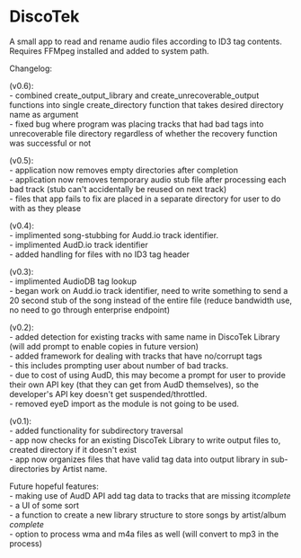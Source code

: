 # DiscoTek
A small app to read and rename audio files according to ID3 tag contents. 
Requires FFMpeg installed and added to system path.

Changelog:

(v0.6):\
    - combined create_output_library and create_unrecoverable_output functions into single create_directory function that takes desired directory name as argument\
    - fixed bug where program was placing tracks that had bad tags into unrecoverable file directory regardless of whether the recovery function was successful or not


(v0.5):\
    - application now removes empty directories after completion\
    - application now removes temporary audio stub file after processing each bad track (stub can't accidentally be reused on next track)\
    - files that app fails to fix are placed in a separate directory for user to do with as they please

(v0.4):\
    - implimented song-stubbing for Audd.io track identifier.\
    - implimented AudD.io track identifier\
    - added handling for files with no ID3 tag header

(v0.3):\
    - implimented AudioDB tag lookup\
    - began work on Audd.io track identifier, need to write something to send a 20 second stub of the song instead of the entire file (reduce bandwidth use, no need to go through enterprise endpoint)

(v0.2):\
    - added detection for existing tracks with same name in DiscoTek Library (will add prompt to enable copies in future version)\
    - added framework for dealing with tracks that have no/corrupt tags\
        - this includes prompting user about number of bad tracks.\
        - due to cost of using AudD, this may become a prompt for user to provide their own API key (that they can get from AudD themselves), so the developer's API key doesn't get suspended/throttled.\
    - removed eyeD import as the module is not going to be used.

(v0.1):\
    - added functionality for subdirectory traversal\
    - app now checks for an existing DiscoTek Library to write output files to, created directory if it doesn't exist\
    - app now organizes files that have valid tag data into output library in sub-directories by Artist name.


Future hopeful features:\
    - making use of AudD API add tag data to tracks that are missing it*complete*\
    - a UI of some sort\
    - a function to create a new library structure to store songs by artist/album *complete*\
    - option to process wma and m4a files as well (will convert to mp3 in the process)

